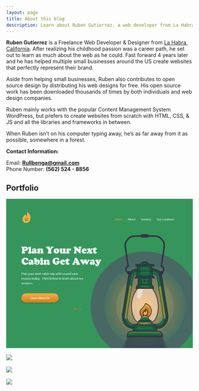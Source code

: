 ```yaml
---
layout: page
title: About this blog
description: Learn about Ruben Gutierrez, a web developer from La Habra, CA who creates websites with WordPress and with HTML, CSS, & JS.
---
```

 

**Ruben Gutierrez** is a Freelance Web Developer & Designer from [La Habra, California](https://en.wikipedia.org/wiki/La_Habra,_California).  After realizing his childhood passion was a career path, he set out to learn as much about the web as he could.  Fast forward 4 years later and he has helped multiple small businesses around the US create websites that perfectly represent their brand.  

Aside from helping small businesses, Ruben also contributes to open source design by distributing his web designs for free.  His open source work has been downloaded thousands of times by both individuals and web design companies.

Ruben mainly works with the popular Content Management System WordPress, but prefers to create websites from scratch with HTML, CSS, & JS and all the libraries and frameworks in between.

When Ruben isn’t on his computer typing away, he’s as far away from it as possible, somewhere in a forest. 


**Contact Information:**

Email: **Rullbenga@gmail.com**<br>
Phone Number: **(562) 524 - 8856**

## Portfolio

![lodge-cabin-business-hero](/images\19\dec\cabin-get-away-vijay-verma-free-illustrations-hero.png)

![](https://cdn.dribbble.com/users/1914444/screenshots/7195802/media/7400a153d484dfd1a372da051485979b.jpg)

![](https://cdn.dribbble.com/users/1914444/screenshots/6819092/web_1280___1_2x_2x.png)

![](https://cdn.dribbble.com/users/1914444/screenshots/6769259/e653c476481391.5c6b50db2ec21.jpg)
